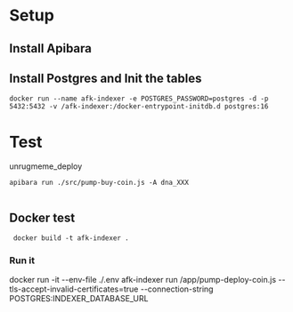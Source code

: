 # Setup

## Install Apibara

## Install Postgres and Init the tables

```
docker run --name afk-indexer -e POSTGRES_PASSWORD=postgres -d -p 5432:5432 -v /afk-indexer:/docker-entrypoint-initdb.d postgres:16
```

# Test

unrugmeme_deploy

```
apibara run ./src/pump-buy-coin.js -A dna_XXX


```


## Docker test

```
 docker build -t afk-indexer .

```

 ### Run it
 docker run -it --env-file ./.env afk-indexer run /app/pump-deploy-coin.js --tls-accept-invalid-certificates=true --connection-string POSTGRES:INDEXER_DATABASE_URL